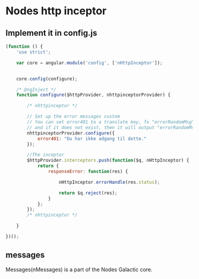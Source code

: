 # Nodes http inceptor


## Implement it in config.js

```javascript
(function () {
	'use strict';

	var core = angular.module('config', ['nHttpInceptor']);


	core.config(configure);

	/* @ngInject */
	function configure($httpProvider, nhttpinceptorProvider) {

		/* nhttpinceptor */

		// Set up the error messages custom
		// You can set error401 to a translate key, fx "errorRandomMsg". It will then output the translate key,
		// and if it does not exist, then it will output "errorRandomMsg"
		nhttpinceptorProvider.configure({
			error401: "Du har ikke adgang til dette."
		});

		//The inceptor
		$httpProvider.interceptors.push(function($q, nHttpInceptor) {
			return {
				responseError: function(res) {

					nHttpInceptor.errorHandle(res.status);

					return $q.reject(res);
				}
			};
		});
		/* nhttpinceptor */

	}

})();
```


## messages
Messages(nMessages) is a part of the Nodes Galactic core.
